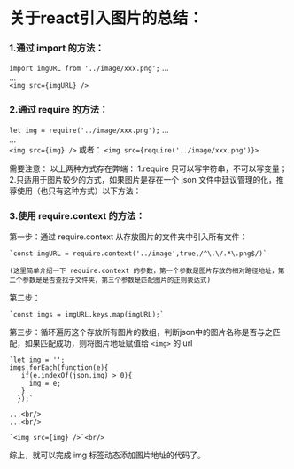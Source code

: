 # 关于react引入图片的总结：
### 1.通过 import 的方法：

  `import imgURL from '../image/xxx.png';`
  ...<br/>
  ...<br/>
  `<img src={imgURL} />`

### 2.通过 require 的方法：

  `let img = require('../image/xxx.png');`
  ...<br/>
  ...<br/>
  `<img src={img} />`
  或者：
  `<img src={require('../image/xxx.png')}>`

  需要注意：
  以上两种方式存在弊端：
  1.require 只可以写字符串，不可以写变量；
  2.只适用于图片较少的方式，如果图片是存在一个 json 文件中廷议管理的化，推荐使用（也只有这种方式）以下方法：

### 3.使用 require.context 的方法： <br/>
  第一步：通过 require.context 从存放图片的文件夹中引入所有文件：

    `const imgURL = require.context('../image',true,/^\.\/.*\.png$/)`

    (这里简单介绍一下 require.context 的参数，第一个参数是图片存放的相对路径地址，第二个参数是是否查找子文件夹，第三个参数是匹配图片的正则表达式)

  第二步：

    `const imgs = imgURL.keys.map(imgURL);`

  第三步：循环遍历这个存放所有图片的数组，判断json中的图片名称是否与之匹配，如果匹配成功，则将图片地址赋值给 `<img>` 的 url    

    `let img = '';
    imgs.forEach(function(e){
       if(e.indexOf(json.img) > 0){
         img = e;
       }
      });`

    ...<br/>
    ...<br/>

    `<img src={img} />`<br/>

综上，就可以完成 img 标签动态添加图片地址的代码了。
